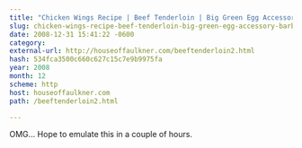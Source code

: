 ```yaml
---
title: "Chicken Wings Recipe | Beef Tenderloin | Big Green Egg Accessory | Barbecue at Houseoffaulkner.com"
slug: chicken-wings-recipe-beef-tenderloin-big-green-egg-accessory-barbecue
date: 2008-12-31 15:41:22 -0600
category: 
external-url: http://houseoffaulkner.com/beeftenderloin2.html
hash: 534fca3500c660c627c15c7e9b9975fa
year: 2008
month: 12
scheme: http
host: houseoffaulkner.com
path: /beeftenderloin2.html

---
```


OMG... Hope to emulate this in a couple of hours. 
